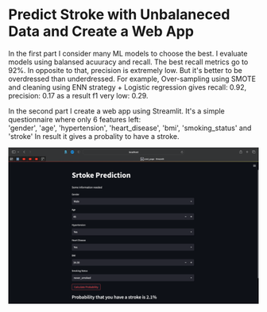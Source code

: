 # Predict Stroke with Unbalaneced Data and Create a Web App

In the first part I consider many ML models to choose the best. I evaluate models using balansed acuuracy and recall. The best recall metrics go to 92%.
In opposite to that, preсision is extremely low. But it's better to be overdressed than underdressed. For example, Over-sampling using SMOTE and cleaning using ENN strategy + Logistic regression gives recall: 0.92, preсision: 0.17 as a result f1 very low: 0.29.

In the second part I create a web app using Streamlit. It's a simple questionnaire where only 6 features left:  
'gender', 'age', 'hypertension', 'heart_disease', 'bmi', 'smoking_status' and  'stroke'
In result it gives a probality to have a stroke.

![Example](https://github.com/VolkhinD/stroke_prediction/blob/main/Screen%20Shot%202022-10-15%20at%2020.47.52.png)
